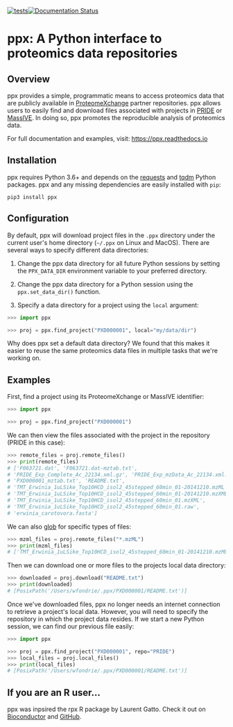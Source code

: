 [![tests](https://github.com/wfondrie/ppx/workflows/tests/badge.svg?branch=master)](https://github.com/wfondrie/ppx/actions?query=workflow%3Atests)[![Documentation Status](https://readthedocs.org/projects/ppx/badge/?version=latest)](https://ppx.readthedocs.io/en/latest/?badge=latest)  


# ppx: A Python interface to proteomics data repositories

## Overview  
ppx provides a simple, programmatic means to access proteomics data that are
publicly available in [ProteomeXchange](http://www.proteomexchange.org) partner
repositories. ppx allows users to easily find and download files associated
with projects in [PRIDE](https://www.ebi.ac.uk/pride/archive/) or
[MassIVE](https://massive.ucsd.edu/ProteoSAFe/static/massive.jsp). In doing so,
ppx promotes the reproducible analysis of proteomics data.

For full documentation and examples, visit: https://ppx.readthedocs.io

## Installation  
ppx requires Python 3.6+ and depends on the
[requests](https://docs.python-requests.org/en/master/) and
[tqdm](https://tqdm.github.io/) Python packages. ppx and any missing
dependencies are easily installed with `pip`:

```
pip3 install ppx
```

## Configuration

By default, ppx will download project files in the `.ppx` directory under the
current user's home directory (`~/.ppx` on Linux and MacOS). There are several
ways to specify different data directories:

1. Change the ppx data directory for all future Python sessions by setting the 
`PPX_DATA_DIR` environment variable to your preferred directory.

2. Change the ppx data directory for a Python session using the
`ppx.set_data_dir()` function.

3. Specify a data directory for a project using the `local` argument:

``` Python
>>> import ppx

>>> proj = ppx.find_project("PXD000001", local="my/data/dir")
```

Why does ppx set a default data directory? We found that this makes it easier
to reuse the same proteomics data files in multiple tasks that we're working
on.


## Examples
First, find a project using its ProteomeXchange or MassIVE identifier:

``` Python
>>> import ppx

>>> proj = ppx.find_project("PXD000001")
```

We can then view the files associated with the project in the repository
(PRIDE in this case):

``` Python
>>> remote_files = proj.remote_files()
>>> print(remote_files)
# ['F063721.dat', 'F063721.dat-mztab.txt',
# 'PRIDE_Exp_Complete_Ac_22134.xml.gz', 'PRIDE_Exp_mzData_Ac_22134.xml.gz',
# 'PXD000001_mztab.txt', 'README.txt',
# 'TMT_Erwinia_1uLSike_Top10HCD_isol2_45stepped_60min_01-20141210.mzML',
# 'TMT_Erwinia_1uLSike_Top10HCD_isol2_45stepped_60min_01-20141210.mzXML',
# 'TMT_Erwinia_1uLSike_Top10HCD_isol2_45stepped_60min_01.mzXML',
# 'TMT_Erwinia_1uLSike_Top10HCD_isol2_45stepped_60min_01.raw',
# 'erwinia_carotovora.fasta']
```

We can also [glob](https://en.wikipedia.org/wiki/Glob_(programming)) for
specific types of files:

``` Python
>>> mzml_files = proj.remote_files("*.mzML")
>>> print(mzml_files)
# ['TMT_Erwinia_1uLSike_Top10HCD_isol2_45stepped_60min_01-20141210.mzML']
```

Then we can download one or more files to the projects local data directory:

``` Python
>>> downloaded = proj.download("README.txt")
>>> print(downloaded)
# [PosixPath('/Users/wfondrie/.ppx/PXD000001/README.txt')]
```

Once we've downloaded files, ppx no longer needs an internet connection to
retrieve a project's local data. However, you will need to specify the 
repository in which the project data resides. If we start a new Python
session, we can find our previous file easily:

``` Python
>>> import ppx

>>> proj = ppx.find_project("PXD000001", repo="PRIDE")
>>> local_files = proj.local_files()
>>> print(local_files)
# [PosixPath('/Users/wfondrie/.ppx/PXD000001/README.txt')]
```

## If you are an R user...

ppx was inpsired the rpx R package by Laurent Gatto. Check it out on
[Bioconductor](http://bioconductor.org/packages/release/bioc/html/rpx.html) and
[GitHub](https://github.com/lgatto/rpx).
